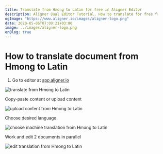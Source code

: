 ```yaml
---
title: Translate from Hmong to Latin for free in Aligner Editor
description: Aligner Dual Editor Tutorial. How to translate for free from Hmong to Latin. Aligner is multilingual document management platform. 
ogImage: "https://www.aligner.io/images/aligner-logo.png"
date: 2020-05-06T07:09:21+03:00
image: ../images/aligner-logo.png
onBlog: true
---
```


# How to translate document from Hmong to Latin

1. Go to editor at [app.aligner.io](https://app.aligner.io "Aligner App web page")

![translate from Hmong to Latin](../aligner-blank-editor.png "translate from Hmong to Latin")

Copy-paste content or upload content

![upload content from Hmong to Latin](../aligner-uploaded-document.png "upload content from Hmong to Latin")

Choose desired language

![choose machine translation from Hmong to Latin](../aligner-language-dropdown.png "choose machine translation from Hmong to Latin")

Work and edit 2 documents in parallel

![edit translation from Hmong to Latin](../aligner-double-sitded-editor.png "edit translation from Hmong to Latin")

